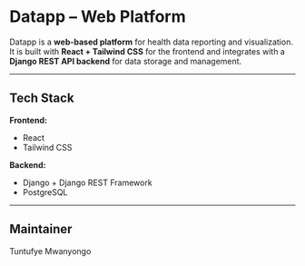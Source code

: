 # Datapp – Web Platform

Datapp is a **web-based platform** for health data reporting and visualization. It is built with **React + Tailwind CSS** 
for the frontend and integrates with a **Django REST API backend** for data storage and management.  


---

## Tech Stack

**Frontend:**
- React 
- Tailwind CSS  


**Backend:**
- Django + Django REST Framework  
- PostgreSQL  

---

## Maintainer 

Tuntufye Mwanyongo


